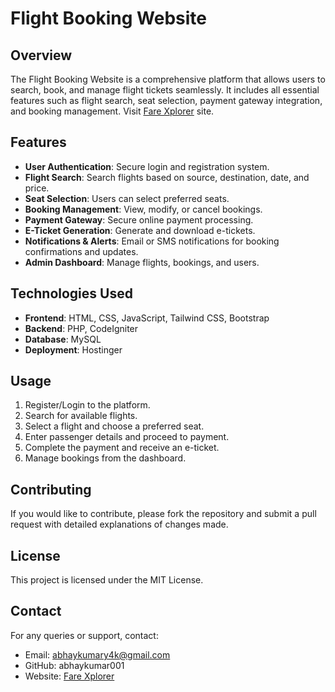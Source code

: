 # Flight Booking Website 

## Overview
The Flight Booking Website is a comprehensive platform that allows users to search, book, and manage flight tickets seamlessly. It includes all essential features such as flight search, seat selection, payment gateway integration, and booking management. Visit [Fare Xplorer](https://farexplorer.com/) site.

## Features
- **User Authentication**: Secure login and registration system.
- **Flight Search**: Search flights based on source, destination, date, and price.
- **Seat Selection**: Users can select preferred seats.
- **Booking Management**: View, modify, or cancel bookings.
- **Payment Gateway**: Secure online payment processing.
- **E-Ticket Generation**: Generate and download e-tickets.
- **Notifications & Alerts**: Email or SMS notifications for booking confirmations and updates.
- **Admin Dashboard**: Manage flights, bookings, and users.

## Technologies Used
- **Frontend**: HTML, CSS, JavaScript, Tailwind CSS, Bootstrap
- **Backend**: PHP, CodeIgniter 
- **Database**: MySQL
- **Deployment**: Hostinger

## Usage

1. Register/Login to the platform.
2. Search for available flights.
3. Select a flight and choose a preferred seat.
4. Enter passenger details and proceed to payment.
5. Complete the payment and receive an e-ticket.
6. Manage bookings from the dashboard.

## Contributing

If you would like to contribute, please fork the repository and submit a pull request with detailed explanations of changes made.

## License

This project is licensed under the MIT License.

## Contact

For any queries or support, contact:

- Email: abhaykumary4k@gmail.com
- GitHub: abhaykumar001
- Website: [Fare Xplorer](https://farexplorer.com/) 
